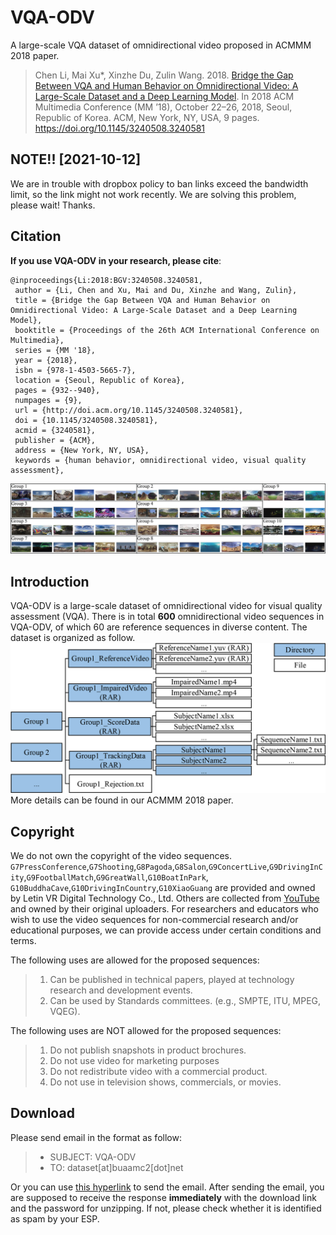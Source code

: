 # VQA-ODV
A large-scale VQA dataset of omnidirectional video proposed in ACMMM 2018 paper.
> Chen Li, Mai Xu*, Xinzhe Du, Zulin Wang. 2018. [Bridge the Gap Between
VQA and Human Behavior on Omnidirectional Video: A Large-Scale Dataset
and a Deep Learning Model](https://arxiv.org/abs/1807.10990). In 2018 ACM Multimedia Conference (MM ’18),
October 22–26, 2018, Seoul, Republic of Korea. ACM, New York, NY, USA,
9 pages. https://doi.org/10.1145/3240508.3240581

## NOTE!! [2021-10-12]
We are in trouble with dropbox policy to ban links exceed the bandwidth limit, so the link might not work recently. We are solving this problem, please wait! Thanks.

## Citation
**If you use VQA-ODV in your research, please cite**:
```
@inproceedings{Li:2018:BGV:3240508.3240581,
 author = {Li, Chen and Xu, Mai and Du, Xinzhe and Wang, Zulin},
 title = {Bridge the Gap Between VQA and Human Behavior on Omnidirectional Video: A Large-Scale Dataset and a Deep Learning Model},
 booktitle = {Proceedings of the 26th ACM International Conference on Multimedia},
 series = {MM '18},
 year = {2018},
 isbn = {978-1-4503-5665-7},
 location = {Seoul, Republic of Korea},
 pages = {932--940},
 numpages = {9},
 url = {http://doi.acm.org/10.1145/3240508.3240581},
 doi = {10.1145/3240508.3240581},
 acmid = {3240581},
 publisher = {ACM},
 address = {New York, NY, USA},
 keywords = {human behavior, omnidirectional video, visual quality assessment},
```

![](./images/Screenshots.jpg)  

## Introduction

VQA-ODV is a large-scale dataset of omnidirectional video for visual quality assessment (VQA). There is in total **600** omnidirectional video sequences in VQA-ODV, of which 60 are reference sequences in diverse content.
The dataset is organized as follow.
![](./images/DirStructure.jpg)
More details can be found in our ACMMM 2018 paper.

## Copyright

We do not own the copyright of the video sequences.
`G7PressConference`,`G7Shooting`,`G8Pagoda`,`G8Salon`,`G9ConcertLive`,`G9DrivingInCity`,`G9FootballMatch`,`G9GreatWall`,`G10BoatInPark`, `G10BuddhaCave`,`G10DrivingInCountry`,`G10XiaoGuang` are provided and owned by Letin VR Digital Technology Co., Ltd.
Others are collected from [YouTube](https://www.youtube.com/) and owned by their original uploaders.
For researchers and educators who wish to use the video sequences for non-commercial research and/or educational purposes, we can provide access under certain conditions and terms. 

The following uses are allowed for the proposed sequences:
> 1. Can be published in technical papers, played at technology research and development events.
> 2. Can be used by Standards committees. (e.g., SMPTE, ITU, MPEG, VQEG).

The following uses are NOT allowed for the proposed sequences:
> 1. Do not publish snapshots in product brochures.
> 2. Do not use video for marketing purposes
> 3. Do not redistribute video with a commercial product.
> 4. Do not use in television shows, commercials, or movies.

## Download
Please send email in the format as follow:

> * SUBJECT: VQA-ODV
> * TO: dataset[at]buaamc2[dot]net

Or you can use [this hyperlink](mailto:dataset@buaamc2.net?subject=VQA-ODV&body=Anything%20to%20say) to send the email.
After sending the email, you are supposed to receive the response **immediately** with the download link and the password for unzipping. If not, please check whether it is identified as spam by your ESP.
